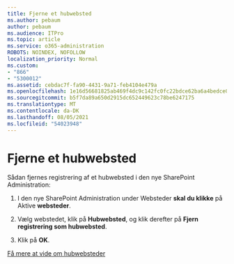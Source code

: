 ```yaml
---
title: Fjerne et hubwebsted
ms.author: pebaum
author: pebaum
ms.audience: ITPro
ms.topic: article
ms.service: o365-administration
ROBOTS: NOINDEX, NOFOLLOW
localization_priority: Normal
ms.custom:
- "866"
- "5300012"
ms.assetid: cebdac7f-fa90-4431-9a71-feb4104e479a
ms.openlocfilehash: 1e16d56681825ab469f4dc9c142fc0fc22bdce62ba6a4bedce0ad8f488acf71f
ms.sourcegitcommit: b5f7da89a650d2915dc652449623c78be6247175
ms.translationtype: MT
ms.contentlocale: da-DK
ms.lasthandoff: 08/05/2021
ms.locfileid: "54023948"
---
```

# <a name="remove-a-hub-site"></a>Fjerne et hubwebsted

Sådan fjernes registrering af et hubwebsted i den nye SharePoint Administration:
  
1. I den nye SharePoint Administration under Websteder **skal du klikke** på Aktive **websteder**.

2. Vælg webstedet, klik på **Hubwebsted**, og klik derefter på **Fjern registrering som hubwebsted**.

3. Klik på **OK**.

[Få mere at vide om hubwebsteder](https://support.office.com/article/what-is-a-sharepoint-hub-site-fe26ae84-14b7-45b6-a6d1-948b3966427f)
  